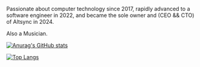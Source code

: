Passionate about computer technology since 2017, rapidly advanced to a software engineer in 2022, and became the sole owner and (CEO && CTO) of Altsync in 2024.

Also a Musician.

[![Anurag's GitHub stats](https://github-readme-stats.vercel.app/api?username=a-sLamT-M)](https://github.com/anuraghazra/github-readme-stats)

[![Top Langs](https://github-readme-stats.vercel.app/api/top-langs/?username=a-sLamT-M)](https://github.com/anuraghazra/github-readme-stats)
<!--

-->
